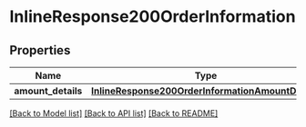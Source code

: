 # InlineResponse200OrderInformation

## Properties
Name | Type | Description | Notes
------------ | ------------- | ------------- | -------------
**amount_details** | [**InlineResponse200OrderInformationAmountDetails**](InlineResponse200OrderInformationAmountDetails.md) |  | [optional] 

[[Back to Model list]](../README.md#documentation-for-models) [[Back to API list]](../README.md#documentation-for-api-endpoints) [[Back to README]](../README.md)


